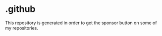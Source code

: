 # .github
This repository is generated in order to get the sponsor button on some of my repositories.
